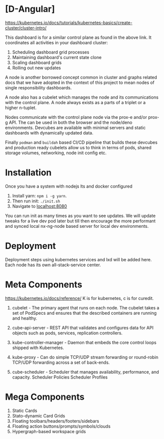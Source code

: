 # [D-Angular]

https://kubernetes.io/docs/tutorials/kubernetes-basics/create-cluster/cluster-intro/

This dashboard is for a similar control plane as found in the above link. It coordinates all activities in your dashboard cluster:
1. Scheduling dashboard grid processes
2. Maintaining dashboard's current state clone
3. Scaling dashboard grids
4. Rolling out new updates

A node is another borrowed concept common in cluster and graphs related docs that we have adopted in the context of this project to mean nodes of single responsibility dashboards.

A node also has a cubelet which manages the node and its communications with the control plane. A node always exists as a parts of a triplet or a higher n-tuplet.

Nodes communicate with the control plane node via the prox-e and/or prox-g API. The can be used in both the browser and the node/deno environments. Devcubes are available with minimal servers and static dashboards with dynamically updated data.

Finally `podman` and `buildah` based CI/CD pipeline that builds these devcubes and production ready cubelets allow us to think in terms of pods, shared storage volumes, networking, node init config etc. 


# Installation

Once you have a system with nodejs lts and docker configured

1. Install yarn: `npm i -g yarn`.
2. Then run init: `./init.sh`
3. Navigate to [localhost:8080](localhost:8080)

You can run init as many times as you want to see updates. We will update tweaks for a live dev pod later but till then encourage the more performant and synced local nx-ng-node based server for local dev environments.

# Deployment

Deployment steps using kubernetes services and lxd will be added here. Each node has its own all-stack-service center.

# Meta Components

https://kubernetes.io/docs/reference/ K is for kubernetes, c is for curedit.

1.  cubelet - The primary agent that runs on each node. The cubelet takes a set of PodSpecs and ensures that the described containers are running and healthy.

2. cube-api-server - REST API that validates and configures data for API objects such as pods, services, replication controllers.

3. kube-controller-manager - Daemon that embeds the core control loops shipped with Kubernetes.

4. kube-proxy - Can do simple TCP/UDP stream forwarding or round-robin TCP/UDP forwarding across a set of back-ends.

5. cube-scheduler - Scheduler that manages availability, performance, and capacity.
   Scheduler Policies
   Scheduler Profiles


# Mega Components

1. Static Cards
2. Stato-dynamic Card Grids
3. Floating toolbars/headers/footers/sidebars
4. Floating action buttons/prompts/symbols/clouds
5. Hypergraph-based workspace grids

[CHANGELOG]: ./CHANGELOG.md
[LICENSE]: ./LICENSE
[version-badge]: https://img.shields.io/badge/version-1.3.0-blue.svg
[license-badge]: https://img.shields.io/badge/license-MIT-blue.svg
